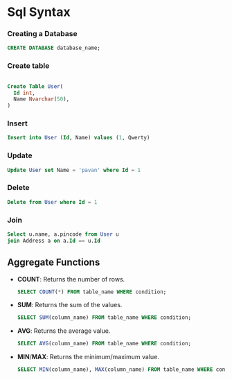 # Sql Syntax

### Creating a Database

```sql
CREATE DATABASE database_name;
```

### Create table

``` sql

Create Table User(
  Id int,
  Name Nvarchar(50),
)

```

### Insert 

``` sql
Insert into User (Id, Name) values (1, Qwerty)
```

### Update 

``` sql
Update User set Name = 'pavan' where Id = 1
```

### Delete
``` sql
Delete from User where Id = 1
```

 ### Join 

 ``` sql
Select u.name, a.pincode from User u
join Address a on a.Id == u.Id
```


## Aggregate Functions

- **COUNT**: Returns the number of rows.

    ```sql
    SELECT COUNT(*) FROM table_name WHERE condition;
    ```

- **SUM**: Returns the sum of the values.

    ```sql
    SELECT SUM(column_name) FROM table_name WHERE condition;
    ```

- **AVG**: Returns the average value.

    ```sql
    SELECT AVG(column_name) FROM table_name WHERE condition;
    ```

- **MIN**/**MAX**: Returns the minimum/maximum value.

    ```sql
    SELECT MIN(column_name), MAX(column_name) FROM table_name WHERE condition;
    ```
